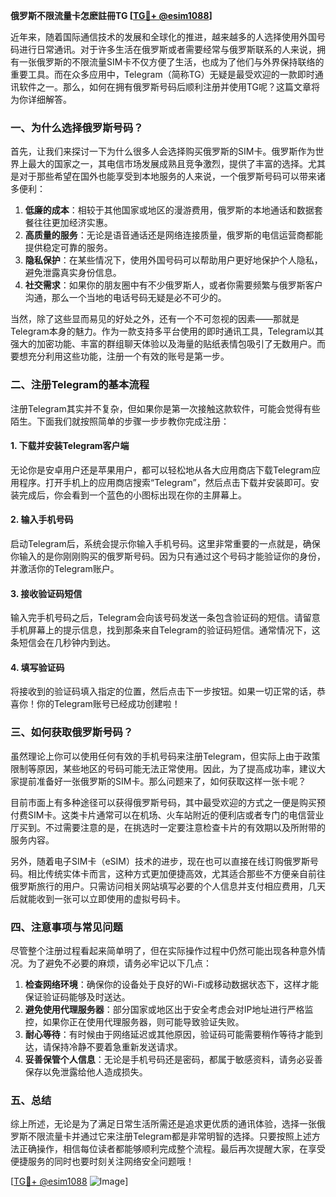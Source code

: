 **俄罗斯不限流量卡怎麽註冊TG [[TG💪+ @esim1088](https://t.me/s/esim1088)]**

近年来，随着国际通信技术的发展和全球化的推进，越来越多的人选择使用外国号码进行日常通讯。对于许多生活在俄罗斯或者需要经常与俄罗斯联系的人来说，拥有一张俄罗斯的不限流量SIM卡不仅方便了生活，也成为了他们与外界保持联络的重要工具。而在众多应用中，Telegram（简称TG）无疑是最受欢迎的一款即时通讯软件之一。那么，如何在拥有俄罗斯号码后顺利注册并使用TG呢？这篇文章将为你详细解答。

### 一、为什么选择俄罗斯号码？

首先，让我们来探讨一下为什么很多人会选择购买俄罗斯的SIM卡。俄罗斯作为世界上最大的国家之一，其电信市场发展成熟且竞争激烈，提供了丰富的选择。尤其是对于那些希望在国外也能享受到本地服务的人来说，一个俄罗斯号码可以带来诸多便利：

1. **低廉的成本**：相较于其他国家或地区的漫游费用，俄罗斯的本地通话和数据套餐往往更加经济实惠。
2. **高质量的服务**：无论是语音通话还是网络连接质量，俄罗斯的电信运营商都能提供稳定可靠的服务。
3. **隐私保护**：在某些情况下，使用外国号码可以帮助用户更好地保护个人隐私，避免泄露真实身份信息。
4. **社交需求**：如果你的朋友圈中有不少俄罗斯人，或者你需要频繁与俄罗斯客户沟通，那么一个当地的电话号码无疑是必不可少的。

当然，除了这些显而易见的好处之外，还有一个不可忽视的因素——那就是Telegram本身的魅力。作为一款支持多平台使用的即时通讯工具，Telegram以其强大的加密功能、丰富的群组聊天体验以及海量的贴纸表情包吸引了无数用户。而要想充分利用这些功能，注册一个有效的账号是第一步。

### 二、注册Telegram的基本流程

注册Telegram其实并不复杂，但如果你是第一次接触这款软件，可能会觉得有些陌生。下面我们就按照简单的步骤一步步教你完成注册：

#### 1. 下载并安装Telegram客户端
无论你是安卓用户还是苹果用户，都可以轻松地从各大应用商店下载Telegram应用程序。打开手机上的应用商店搜索“Telegram”，然后点击下载并安装即可。安装完成后，你会看到一个蓝色的小图标出现在你的主屏幕上。

#### 2. 输入手机号码
启动Telegram后，系统会提示你输入手机号码。这里非常重要的一点就是，确保你输入的是你刚刚购买的俄罗斯号码。因为只有通过这个号码才能验证你的身份，并激活你的Telegram账户。

#### 3. 接收验证码短信
输入完手机号码之后，Telegram会向该号码发送一条包含验证码的短信。请留意手机屏幕上的提示信息，找到那条来自Telegram的验证码短信。通常情况下，这条短信会在几秒钟内到达。

#### 4. 填写验证码
将接收到的验证码填入指定的位置，然后点击下一步按钮。如果一切正常的话，恭喜你！你的Telegram账号已经成功创建啦！

### 三、如何获取俄罗斯号码？

虽然理论上你可以使用任何有效的手机号码来注册Telegram，但实际上由于政策限制等原因，某些地区的号码可能无法正常使用。因此，为了提高成功率，建议大家提前准备好一张俄罗斯的SIM卡。那么问题来了，如何获取这样一张卡呢？

目前市面上有多种途径可以获得俄罗斯号码，其中最受欢迎的方式之一便是购买预付费SIM卡。这类卡片通常可以在机场、火车站附近的便利店或者专门的电信营业厅买到。不过需要注意的是，在挑选时一定要注意检查卡片的有效期以及所附带的服务内容。

另外，随着电子SIM卡（eSIM）技术的进步，现在也可以直接在线订购俄罗斯号码。相比传统实体卡而言，这种方式更加便捷高效，尤其适合那些不方便亲自前往俄罗斯旅行的用户。只需访问相关网站填写必要的个人信息并支付相应费用，几天后就能收到一张可以立即使用的虚拟号码卡。

### 四、注意事项与常见问题

尽管整个注册过程看起来简单明了，但在实际操作过程中仍然可能出现各种意外情况。为了避免不必要的麻烦，请务必牢记以下几点：

1. **检查网络环境**：确保你的设备处于良好的Wi-Fi或移动数据状态下，这样才能保证验证码能够及时送达。
2. **避免使用代理服务器**：部分国家或地区出于安全考虑会对IP地址进行严格监控，如果你正在使用代理服务器，则可能导致验证失败。
3. **耐心等待**：有时候由于网络延迟或其他原因，验证码可能需要稍作等待才能到达，请保持冷静不要着急重新发送请求。
4. **妥善保管个人信息**：无论是手机号码还是密码，都属于敏感资料，请务必妥善保存以免泄露给他人造成损失。

### 五、总结

综上所述，无论是为了满足日常生活所需还是追求更优质的通讯体验，选择一张俄罗斯不限流量卡并通过它来注册Telegram都是非常明智的选择。只要按照上述方法正确操作，相信每位读者都能够顺利完成整个流程。最后再次提醒大家，在享受便捷服务的同时也要时刻关注网络安全问题哦！

[[TG💪+ @esim1088](https://t.me/s/esim1088) ![Image](https://i.postimg.cc/4NQfJmqS/Snipaste-2025-05-13-00-14-12.png)]